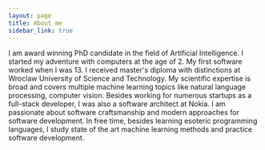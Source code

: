 ```yaml
---
layout: page
title: About me
sidebar_link: true
---
```



I am award winning PhD candidate in the field of Artificial Intelligence. I started my adventure with computers at the age of 2. My first software worked when I was 13. I received master's diploma with distinctions at Wroclaw University of Science and Technology. My scientific expertise is broad and covers multiple machine learning topics like natural language processing, computer vision. Besides working for numerous startups as a full-stack developer, I was also a software architect at Nokia. I am passionate about software craftsmanship and modern approaches for software development. In free time, besides learning esoteric programming languages, I study state of the art machine learning methods and practice software development.